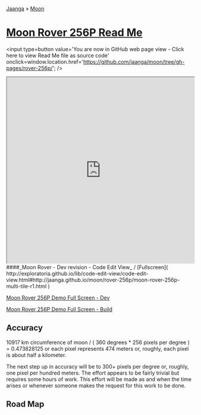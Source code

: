 [Jaanga]( http://jaanga.github.io/ ) &raquo; [Moon]( http://jaanga.github.io/moon/ )

[Moon Rover 256P Read Me]( ./index.html )
===

<span style=display:none; >[You are now in GitHub source code view - click here to view Read Me file as a web page]( http://jaanga.github.io/moon/rover-256p/ "View file as a web page." ) </span>
<input type=button value='You are now in GitHub web page view - Click here to view Read Me file as source code' onclick=window.location.href='https://github.com/jaanga/moon/tree/gh-pages/rover-256p/'; />


<iframe src="http://exploratoria.github.io/lib/code-edit-view/code-edit-view.html#http://jaanga.github.io/moon/rover-256p/moon-rover-256p-multi-tile-r1.html" width=100% height=500px ></iframe>  
####_Moon Rover - Dev revision - Code Edit View_ /  [Fullscreen]( http://exploratoria.github.io/lib/code-edit-view/code-edit-view.html#http://jaanga.github.io/moon/rover-256p/moon-rover-256p-multi-tile-r1.html )


[Moon Rover 256P Demo Full Screen - Dev]( http://jaanga.github.io/moon/rover-256p/dev/ )

[Moon Rover 256P Demo Full Screen - Build]( http://jaanga.github.io/moon/rover-256p/build/ )

## Accuracy
10917 km circumference of moon / ( 360 degrees * 256 pixels per degree ) = 0.473828125 or each pixel represents 474 meters or, roughly, each pixel is about half a kilometer.

The next step up in accuracy will be to 300+ pixels per degree or, roughly, one pixel per hundred meters.
The effort appears to be fairly trivial but requires some hours of work.
This effort will be made as and when the time arises or whenever someone makes the request for this work to be done.

## Road Map



